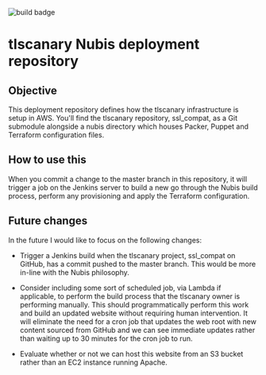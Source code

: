 ![build badge](https://travis-ci.org/mozilla-it/nubis-tlscanary-mozilla-org.svg?branch=master)

# tlscanary Nubis deployment repository

## Objective

This deployment repository defines how the tlscanary infrastructure is setup in
AWS. You'll find the tlscanary repository, ssl_compat, as a Git submodule
alongside a nubis directory which houses Packer, Puppet and Terraform
configuration files.

## How to use this

When you commit a change to the master branch in this repository, it will
trigger a job on the Jenkins server to build a new go through the Nubis build
process, perform any provisioning and apply the Terraform configuration.

## Future changes

In the future I would like to focus on the following changes:

- Trigger a Jenkins build when the tlscanary project, ssl_compat on GitHub, has
  a commit pushed to the master branch. This would be more in-line with the
  Nubis philosophy.

- Consider including some sort of scheduled job, via Lambda if applicable, to
  perform the build process that the tlscanary owner is performing manually.
  This should programmatically perform this work and build an updated website
  without requiring human intervention. It will eliminate the need for a cron
  job that updates the web root with new content sourced from GitHub and we can
  see immediate updates rather than waiting up to 30 minutes for the cron job to
  run.

- Evaluate whether or not we can host this website from an S3 bucket rather than
  an EC2 instance running Apache.
